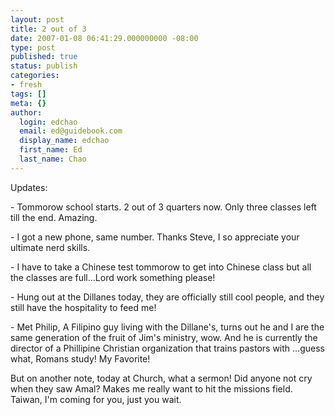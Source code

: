 ```yaml
---
layout: post
title: 2 out of 3
date: 2007-01-08 06:41:29.000000000 -08:00
type: post
published: true
status: publish
categories:
- fresh
tags: []
meta: {}
author:
  login: edchao
  email: ed@guidebook.com
  display_name: edchao
  first_name: Ed
  last_name: Chao
---
```

<p>Updates:</p>
<p>- Tommorow school starts.  2 out of 3 quarters now.  Only three classes left till the end. Amazing.</p>
<p>- I got a new phone, same number. Thanks Steve, I so appreciate your ultimate nerd skills.</p>
<p>- I have to take a Chinese test tommorow to get into Chinese class but all the classes are full...Lord work something please!</p>
<p>- Hung out at the Dillanes today, they are officially still cool people, and they still have the hospitality to feed me!</p>
<p>- Met Philip, A Filipino guy living with the Dillane's, turns out he and  I are the same generation of the fruit of Jim's ministry, wow.  And he is currently the director of a Phillipine Christian organization that trains pastors with ...guess what, Romans study!   My Favorite!</p>
<p>But on another note, today at Church, what a sermon! Did anyone not cry when they saw Amal? Makes me really want to hit the missions field.  Taiwan, I'm coming for you, just you wait.</p>
